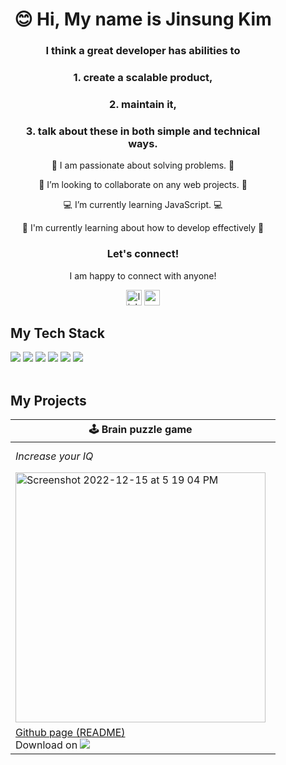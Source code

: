 <div align="center" style="padding: 20px; margin: 20px;">

# 😊 Hi, My name is Jinsung Kim

### I think a great developer has abilities to 

### 1. create a scalable product,
  
### 2. maintain it,
  
### 3. talk about these in both simple and technical ways.
  
<p>🌟 I am passionate about solving problems. 🌟</p>

<p>👯 I’m looking to collaborate on any web projects. 👯</p>
  
<p>💻 I’m currently learning JavaScript. 💻</p>
  
<p>🔄 I'm currently learning about how to develop effectively 🔄</p>

### Let's connect!

I am happy to connect with anyone!
  
<div align="center">
  <a href="https://www.linkedin.com/in/jinsungk/"><img src="https://img.shields.io/static/v1?message=LinkedIn&logo=linkedin&label=&color=0077B5&logoColor=white&labelColor=&style=for-the-badge" height="25" alt="linkedin logo"  /></a>
  <a href="mailto:jsk.jinsung@gmail.com?subject=let's connect"><img src="https://img.shields.io/static/v1?message=Gmail&logo=gmail&label=&color=D14836&logoColor=white&labelColor=&style=for-the-badge" height="25" alt="gmail logo"  /></a>
</div>
  
<h2 align="left">My Tech Stack</h2>
  
<div align="left">
  <img src="https://img.shields.io/badge/html5-%23E34F26.svg?style=for-the-badge&logo=html5&logoColor=white">
  <img src="https://img.shields.io/badge/css3-%231572B6.svg?style=for-the-badge&logo=css3&logoColor=white">
  <img src="https://img.shields.io/badge/javascript-%23323330.svg?style=for-the-badge&logo=javascript&logoColor=%23F7DF1E">
  <img src="https://img.shields.io/badge/bootstrap-%23563D7C.svg?style=for-the-badge&logo=bootstrap&logoColor=white">
  <img src="https://img.shields.io/badge/python-3670A0?style=for-the-badge&logo=python&logoColor=ffdd54">
  <img src="https://img.shields.io/badge/django-%23092E20.svg?style=for-the-badge&logo=django&logoColor=white">
</div>

<br>
  
<h2 align="left">My Projects</h2>

| 🕹️ Brain puzzle game | 🎯 Brain puzzle game Ver.2 | 📝 Legal services business website | 🛏️ Social media platform|
|---------|---------|---------|---------|
|<em>Increase your IQ</em>|<em>Similar to the first game, with more controllable settings</em>|<em>Write your will, write your story</em>|<em>If you want to change the world, start off by making your bed!</em>|
|<a href="https://github.com/kjs29/nback"><img width="400" alt="Screenshot 2022-12-15 at 5 19 04 PM" src="https://user-images.githubusercontent.com/96529477/207994238-0635367d-a038-43d1-9bf9-0d5e2d864c72.png"></a>|<a href="https://github.com/kjs29/dual_nback"><img width="400" alt="Screenshot 2022-12-16 at 5 19 31 AM" src="https://user-images.githubusercontent.com/96529477/208098017-426e2adf-437c-43aa-b909-900e7e3c045f.png"></a>|<a href="https://www.calgarymobilewills.ca"><img width="400" src="https://user-images.githubusercontent.com/96529477/223351110-b6e8828e-8af6-4361-8935-dabaa7b3866f.png" alt="calgarymobilewills home top"></a>|<a href="https://kjs3980.pythonanywhere.com"><img width="400" alt="make your bed in the morning screenshot homepage" src="https://user-images.githubusercontent.com/96529477/224619056-9fa31e50-9f9f-4db6-876d-9a33c737c10b.png"></a>|
|[Github page (README)](https://github.com/kjs29/nback) <br>Download on <a href="https://kjs29.itch.io/nback"><img src="https://img.shields.io/badge/Itch-%23FF0B34.svg?style=for-the-badge&logo=Itch.io&logoColor=white"></a> |[Github page (README)](https://github.com/kjs29/dual_nback) <br> Download on <a href="https://kjs29.itch.io/dualnback"><img src="https://img.shields.io/badge/Itch-%23FF0B34.svg?style=for-the-badge&logo=Itch.io&logoColor=white"></a> |[Website link](https://www.calgarymobilewills.ca)|[Github page (README)](https://github.com/kjs29/how-to-make-a-social-media-website) <br> [Website link](http://kjs3980.pythonanywhere.com)|

<br>

<!---
kjs29/kjs29 is a ✨ special ✨ repository because its `README.md` (this file) appears on your GitHub profile.
You can click the Preview link to take a look at your changes.
--->



